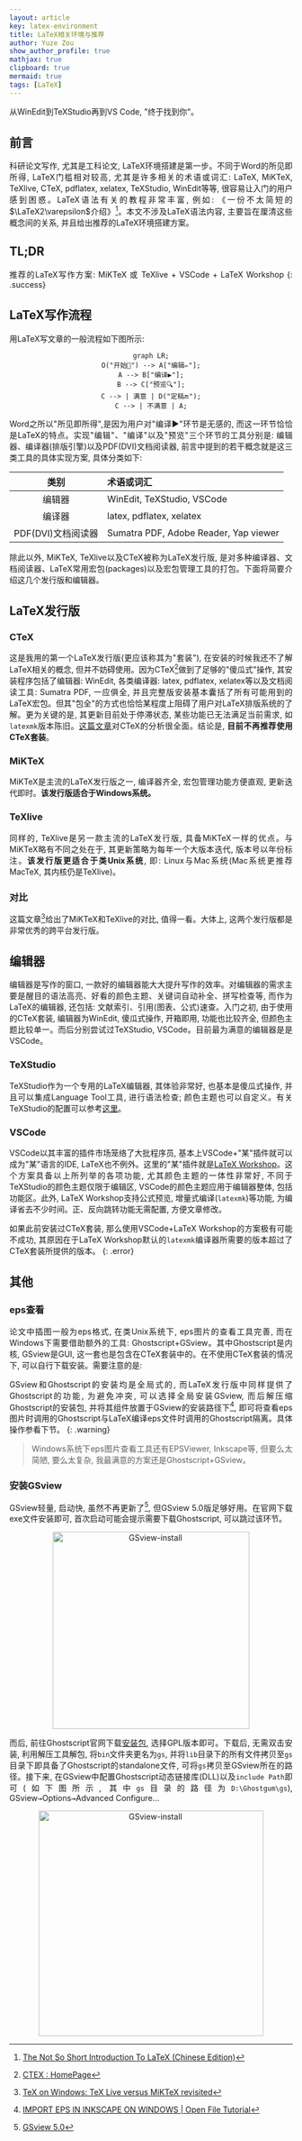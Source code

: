 ```yaml
---
layout: article
key: latex-environment
title: LaTeX相关环境与推荐
author: Yuze Zou
show_author_profile: true
mathjax: true
clipboard: true
mermaid: true
tags: [LaTeX]
---
```


从WinEdit到TeXStudio再到VS Code, "终于找到你"。<!--more-->

<div style="margin: 0 auto;" align="justify" markdown="1">

## 前言

科研论文写作, 尤其是工科论文, LaTeX环境搭建是第一步。不同于Word的所见即所得, LaTeX门槛相对较高, 尤其是许多相关的术语或词汇: LaTeX, MiKTeX, TeXlive, CTeX, pdflatex, xelatex, TeXStudio, WinEdit等等, 很容易让入门的用户感到困惑。LaTeX语法有关的教程非常丰富, 例如: 《一份不太简短的$\LaTeX2\varepsilon$介绍》[^lshort]。本文不涉及LaTeX语法内容, 主要旨在厘清这些概念间的关系, 并且给出推荐的LaTeX环境搭建方案。

## TL;DR

推荐的LaTeX写作方案: MiKTeX 或 TeXlive + VSCode + LaTeX Workshop
{: .success}

## LaTeX写作流程

用LaTeX写文章的一般流程如下图所示: 

<div style="margin: 0 auto;" align="center" markdown="1">

```mermaid
graph LR;
O("开始🏁") --> A["编辑✏️"];
A --> B["编译▶️"];
B --> C["预览🔍"];
C --> | 满意 | D("定稿🔚");
C --> | 不满意 | A;
```

</div>

Word之所以"所见即所得",是因为用户对"编译▶️"环节是无感的, 而这一环节恰恰是LaTeX的特点。实现"编辑"、"编译"以及"预览"三个环节的工具分别是: 编辑器、编译器(排版引擎)以及PDF(DVI)文档阅读器, 前言中提到的若干概念就是这三类工具的具体实现方案, 具体分类如下:

| 类别 | 术语或词汇 |
| :---: | :--- |
| 编辑器 | WinEdit, TeXStudio, VSCode |
| 编译器 | latex, pdflatex, xelatex |
| PDF(DVI)文档阅读器 | Sumatra PDF, Adobe Reader, Yap viewer |

除此以外, MiKTeX, TeXlive以及CTeX被称为LaTeX发行版, 是对多种编译器、文档阅读器、LaTeX常用宏包(packages)以及宏包管理工具的打包。下面将简要介绍这几个发行版和编辑器。

## LaTeX发行版

### CTeX

这是我用的第一个LaTeX发行版(更应该称其为"套装"), 在安装的时候我还不了解LaTeX相关的概念, 但并不妨碍使用。因为CTeX[^ctex]做到了足够的"傻瓜式"操作, 其安装程序包括了编辑器: WinEdit, 各类编译器: latex, pdflatex, xelatex等以及文档阅读工具: Sumatra PDF, 一应俱全, 并且完整版安装基本囊括了所有可能用到的LaTeX宏包。但其"包全"的方式也恰恰某程度上阻碍了用户对LaTeX排版系统的了解。更为关键的是, 其更新目前处于停滞状态, 某些功能已无法满足当前需求, 如`latexmk`版本陈旧。[这篇文章](https://zhuanlan.zhihu.com/p/45174503)对CTeX的分析很全面。结论是, **目前不再推荐使用CTeX套装**。

### MiKTeX

MiKTeX是主流的LaTeX发行版之一, 编译器齐全, 宏包管理功能方便直观, 更新迭代即时。**该发行版适合于Windows系统。**

### TeXlive

同样的, TeXlive是另一款主流的LaTeX发行版, 具备MiKTeX一样的优点。与MiKTeX略有不同之处在于, 其更新策略为每年一个大版本迭代, 版本号以年份标注。**该发行版更适合于类Unix系统**, 即: Linux与Mac系统(Mac系统更推荐MacTeX, 其内核仍是TeXlive)。

### 对比

这篇文章[^compare]给出了MiKTeX和TeXlive的对比, 值得一看。大体上, 这两个发行版都是非常优秀的跨平台发行版。

## 编辑器

编辑器是写作的窗口, 一款好的编辑器能大大提升写作的效率。对编辑器的需求主要是醒目的语法高亮、好看的颜色主题、关键词自动补全、拼写检查等, 而作为LaTeX的编辑器, 还包括: 文献索引、引用(图表、公式)速查。入门之初, 由于使用的CTeX套装, 编辑器为WinEdit, 傻瓜式操作, 开箱即用, 功能也比较齐全, 但颜色主题比较单一。而后分别尝试过TeXStudio, VSCode。目前最为满意的编辑器是是VSCode。

### TeXStudio

TeXStudio作为一个专用的LaTeX编辑器, 其体验非常好, 也基本是傻瓜式操作, 并且可以集成Language Tool工具, 进行语法检查; 颜色主题也可以自定义。有关TeXStudio的配置可以参考[这里](https://be-my-only.xyz/blog/texstudio-settings/)。

### VSCode

VSCode以其丰富的插件市场笼络了大批程序员, 基本上VSCode+"某"插件就可以成为"某"语言的IDE, LaTeX也不例外。这里的"某"插件就是[LaTeX Workshop](https://marketplace.visualstudio.com/items?itemName=James-Yu.latex-workshop)。这个方案具备以上所列举的各项功能, 尤其颜色主题的一体性非常好, 不同于TeXStudio的颜色主题仅限于编辑区, VSCode的颜色主题应用于编辑器整体, 包括功能区。此外, LaTeX Workshop支持公式预览, 增量式编译(`latexmk`)等功能, 为编译省去不少时间。正、反向跳转功能无需配置, 方便文章修改。

如果此前安装过CTeX套装, 那么使用VSCode+LaTeX Workshop的方案极有可能不成功, 其原因在于LaTeX Workshop默认的`latexmk`编译器所需要的版本超过了CTeX套装所提供的版本。
{: .error}

## 其他

### eps查看

论文中插图一般为eps格式, 在类Unix系统下, eps图片的查看工具完善, 而在Windows下需要借助额外的工具: Ghostscript+GSview。其中Ghostscript是内核, GSview是GUI, 这一套也是包含在CTeX套装中的。在不使用CTeX套装的情况下, 可以自行下载安装。需要注意的是:

GSview和Ghostscript的安装均是全局式的, 而LaTeX发行版中同样提供了Ghostscript的功能, 为避免冲突, 可以选择全局安装GSview, 而后解压缩Ghostscript的安装包, 并将其组件放置于GSview的安装路径下[^gsview], 即可将查看eps图片时调用的Ghostscript与LaTeX编译eps文件时调用的Ghostscript隔离。具体操作参看下节。
{: .warning}

> Windows系统下eps图片查看工具还有EPSViewer, Inkscape等, 但要么太简陋, 要么太复杂, 我最满意的方案还是Ghostscript+GSview。

### 安装GSview

GSview轻量, 启动快, 虽然不再更新了[^update], 但GSview 5.0版足够好用。在官网下载exe文件安装即可, 首次启动可能会提示需要下载Ghostscript, 可以跳过该环节。

<div style="margin: 0 auto;" align="center">
<img src="https://img.be-my-only.xyz/latex-envrionment-01.png" alt="GSview-install" class="shadow rounded" width="350px">
</div>

而后, 前往Ghostscript官网下载[安装包](https://www.ghostscript.com/download/gsdnld.html), 选择GPL版本即可。下载后, 无需双击安装, 利用解压工具解包, 将`bin`文件夹更名为`gs`, 并将`lib`目录下的所有文件拷贝至`gs`目录下即具备了Ghostscript的standalone文件, 可将`gs`拷贝至GSview所在的路径。接下来, 在GSview中配置Ghostscript动态链接库(DLL)以及`include Path`即可(如下图所示, 其中`gs`目录的路径为`D:\Ghostgum\gs`), GSview<kbd>→</kbd>Options<kbd>→</kbd>Advanced Configure...

<div style="margin: 0 auto;" align="center">
<img src="https://img.be-my-only.xyz/latex-envrionment-02.png" alt="GSview-install" class="shadow rounded" width="400px">
</div>

</div>

[^lshort]: [The Not So Short Introduction To LaTeX (Chinese Edition)](https://github.com/CTeX-org/lshort-zh-cn/releases)
[^ctex]: [CTEX : HomePage](http://www.ctex.org/HomePage)
[^compare]: [TeX on Windows: TeX Live versus MiKTeX revisited](https://www.texdev.net/2016/12/18/tex-on-windows-tex-live-versus-miktex-revisited/)
[^gsview]: [IMPORT EPS IN INKSCAPE ON WINDOWS \| Open File Tutorial](https://www.youtube.com/watch?v=iRKTtTw65hw)
[^update]: [GSview 5.0](http://www.ghostgum.com.au/software/gsview.htm)